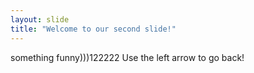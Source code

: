 ```yaml
---
layout: slide
title: "Welcome to our second slide!"
---
```

something funny)))122222
Use the left arrow to go back!
